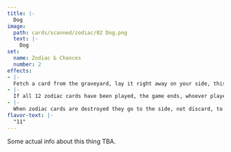 ```yaml
---
title: |-
  Dog
image: 
  path: cards/scanned/zodiac/02 Dog.png
  text: |-
    Dog
set:
  name: Zodiac & Chances
  number: 2
effects: 
- |-
  Fetch a card from the graveyard, lay it right away on your side, this card can only be played on your own side.
- |-
  If all 12 zodiac cards have been played, the game ends, whoever played the most wins, 6-6 ends as a tie.
- |-
  When zodiac cards are destroyed they go to the side, not discard, to be counted at the end.
flavor-text: |-
  "11"
---
```

Some actual info about this thing TBA.
